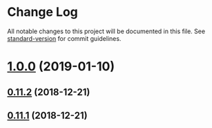 # Change Log

All notable changes to this project will be documented in this file. See [standard-version](https://github.com/conventional-changelog/standard-version) for commit guidelines.

<a name="1.0.0"></a>
# [1.0.0](https://github.com/jpavon/react-scripts-ts/compare/v0.11.2...v1.0.0) (2019-01-10)



<a name="0.11.2"></a>
## [0.11.2](https://github.com/jpavon/react-scripts-ts/compare/v0.11.0...v0.11.2) (2018-12-21)



<a name="0.11.1"></a>
## [0.11.1](https://github.com/jpavon/react-scripts-ts/compare/v0.11.0...v0.11.1) (2018-12-21)
